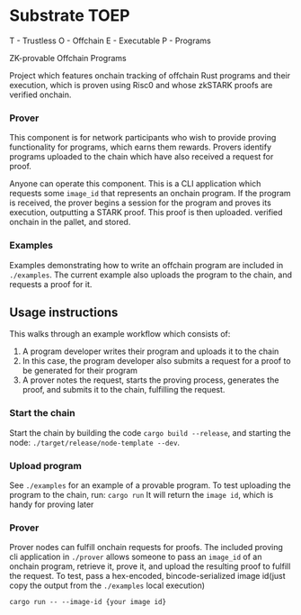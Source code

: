# Substrate TOEP
T - Trustless 
O - Offchain
E - Executable 
P - Programs

ZK-provable Offchain Programs

Project which features onchain tracking of offchain Rust programs and their execution, which is proven using Risc0 and whose zkSTARK proofs are verified onchain.

### Prover
This component is for network participants who wish to provide proving functionality for programs, which earns them rewards. Provers identify programs uploaded to the chain which have also received a request for proof.

Anyone can operate this component. This is a CLI application which requests some `image_id` that represents an onchain program. If the program is received, the prover begins a session for the program and proves its execution, outputting a STARK proof. This proof is then uploaded. verified onchain in the pallet, and stored.

### Examples
Examples demonstrating how to write an offchain program are included in `./examples`. The current example also uploads the program to the chain, and requests a proof for it.

## Usage instructions
This walks through an example workflow which consists of:
1. A program developer writes their program and uploads it to the chain
2. In this case, the program developer also submits a request for a proof to be generated for their program
3. A prover notes the request, starts the proving process, generates the proof, and submits it to the chain, fulfilling the request.

### Start the chain
Start the chain by building the code `cargo build --release`, and starting the node: `./target/release/node-template --dev`.

### Upload program
See `./examples` for an example of a provable program. To test uploading the program to the chain, run:
```cargo run```
It will return the `image id`, which is handy for proving later

### Prover
Prover nodes can fulfill onchain requests for proofs. The included proving cli application in `./prover` allows someone to pass an `image_id` of an onchain program, retrieve it, prove it, and upload the resulting proof to fulfill the request. To test, pass a hex-encoded, bincode-serialized image id(just copy the output from the `./examples` local execution)
```
cargo run -- --image-id {your image id}
